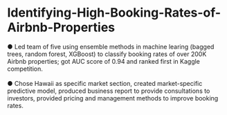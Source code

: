 # Identifying-High-Booking-Rates-of-Airbnb-Properties
● Led team of five using ensemble methods in machine learing (bagged trees, random forest, XGBoost) to classify booking rates of over 200K Airbnb properties; got AUC score of 0.94 and ranked first in Kaggle competition. <br />
<br />
● Chose Hawaii as specific market section, created market-specific predictive model, produced business report to
provide consultations to investors, provided pricing and management methods to improve booking rates.
